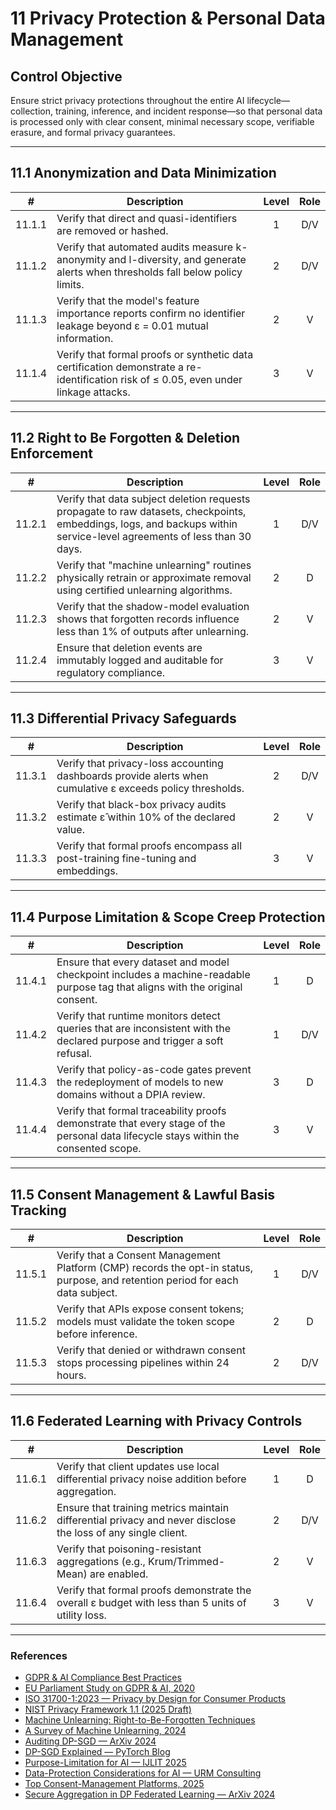 # 11 Privacy Protection & Personal Data Management

## Control Objective

Ensure strict privacy protections throughout the entire AI lifecycle—collection, training, inference, and incident response—so that personal data is processed only with clear consent, minimal necessary scope, verifiable erasure, and formal privacy guarantees.

---

## 11.1 Anonymization and Data Minimization

|   #    | Description                                                                                                                           | Level | Role |
| :----: | ------------------------------------------------------------------------------------------------------------------------------------- | :---: | :--: |
| 11.1.1 | Verify that direct and quasi-identifiers are removed or hashed.                                                                       |   1   | D/V  |
| 11.1.2 | Verify that automated audits measure k-anonymity and l-diversity, and generate alerts when thresholds fall below policy limits.       |   2   | D/V  |
| 11.1.3 | Verify that the model's feature importance reports confirm no identifier leakage beyond ε = 0.01 mutual information.                  |   2   |  V   |
| 11.1.4 | Verify that formal proofs or synthetic data certification demonstrate a re-identification risk of ≤ 0.05, even under linkage attacks. |   3   |  V   |

---

## 11.2 Right to Be Forgotten & Deletion Enforcement

|   #    | Description                                                                                                                                                            | Level | Role |
| :----: | ---------------------------------------------------------------------------------------------------------------------------------------------------------------------- | :---: | :--: |
| 11.2.1 | Verify that data subject deletion requests propagate to raw datasets, checkpoints, embeddings, logs, and backups within service-level agreements of less than 30 days. |   1   | D/V  |
| 11.2.2 | Verify that "machine unlearning" routines physically retrain or approximate removal using certified unlearning algorithms.                                             |   2   |  D   |
| 11.2.3 | Verify that the shadow-model evaluation shows that forgotten records influence less than 1% of outputs after unlearning.                                               |   2   |  V   |
| 11.2.4 | Ensure that deletion events are immutably logged and auditable for regulatory compliance.                                                                              |   3   |  V   |

---

## 11.3 Differential Privacy Safeguards

|   #    | Description                                                                                                | Level | Role |
| :----: | ---------------------------------------------------------------------------------------------------------- | :---: | :--: |
| 11.3.1 | Verify that privacy-loss accounting dashboards provide alerts when cumulative ε exceeds policy thresholds. |   2   | D/V  |
| 11.3.2 | Verify that black-box privacy audits estimate ε̂ within 10% of the declared value.                         |   2   |  V   |
| 11.3.3 | Verify that formal proofs encompass all post-training fine-tuning and embeddings.                          |   3   |  V   |

---

## 11.4 Purpose Limitation & Scope Creep Protection

|   #    | Description                                                                                                                          | Level | Role |
| :----: | ------------------------------------------------------------------------------------------------------------------------------------ | :---: | :--: |
| 11.4.1 | Ensure that every dataset and model checkpoint includes a machine-readable purpose tag that aligns with the original consent.        |   1   |  D   |
| 11.4.2 | Verify that runtime monitors detect queries that are inconsistent with the declared purpose and trigger a soft refusal.              |   1   | D/V  |
| 11.4.3 | Verify that policy-as-code gates prevent the redeployment of models to new domains without a DPIA review.                            |   3   |  D   |
| 11.4.4 | Verify that formal traceability proofs demonstrate that every stage of the personal data lifecycle stays within the consented scope. |   3   |  V   |

---

## 11.5 Consent Management & Lawful Basis Tracking

|   #    | Description                                                                                                                     | Level | Role |
| :----: | ------------------------------------------------------------------------------------------------------------------------------- | :---: | :--: |
| 11.5.1 | Verify that a Consent Management Platform (CMP) records the opt-in status, purpose, and retention period for each data subject. |   1   | D/V  |
| 11.5.2 | Verify that APIs expose consent tokens; models must validate the token scope before inference.                                  |   2   |  D   |
| 11.5.3 | Verify that denied or withdrawn consent stops processing pipelines within 24 hours.                                             |   2   | D/V  |

---

## 11.6 Federated Learning with Privacy Controls

|   #    | Description                                                                                                  | Level | Role |
| :----: | ------------------------------------------------------------------------------------------------------------ | :---: | :--: |
| 11.6.1 | Verify that client updates use local differential privacy noise addition before aggregation.                 |   1   |  D   |
| 11.6.2 | Ensure that training metrics maintain differential privacy and never disclose the loss of any single client. |   2   | D/V  |
| 11.6.3 | Verify that poisoning-resistant aggregations (e.g., Krum/Trimmed-Mean) are enabled.                          |   2   |  V   |
| 11.6.4 | Verify that formal proofs demonstrate the overall ε budget with less than 5 units of utility loss.           |   3   |  V   |

---

### References

* [GDPR & AI Compliance Best Practices](https://www.exabeam.com/explainers/gdpr-compliance/the-intersection-of-gdpr-and-ai-and-6-compliance-best-practices/)
* [EU Parliament Study on GDPR & AI, 2020](https://www.europarl.europa.eu/RegData/etudes/STUD/2020/641530/EPRS_STU%282020%29641530_EN.pdf)
* [ISO 31700-1:2023 — Privacy by Design for Consumer Products](https://www.iso.org/standard/84977.html)
* [NIST Privacy Framework 1.1 (2025 Draft)](https://www.nist.gov/privacy-framework)
* [Machine Unlearning: Right-to-Be-Forgotten Techniques](https://www.kaggle.com/code/tamlhp/machine-unlearning-the-right-to-be-forgotten)
* [A Survey of Machine Unlearning, 2024](https://arxiv.org/html/2209.02299v6)
* [Auditing DP-SGD — ArXiv 2024](https://arxiv.org/html/2405.14106v4)
* [DP-SGD Explained — PyTorch Blog](https://medium.com/pytorch/differential-privacy-series-part-1-dp-sgd-algorithm-explained-12512c3959a3)
* [Purpose-Limitation for AI — IJLIT 2025](https://academic.oup.com/ijlit/article/doi/10.1093/ijlit/eaaf003/8121663)
* [Data-Protection Considerations for AI — URM Consulting](https://www.urmconsulting.com/blog/data-protection-considerations-for-artificial-intelligence-ai)
* [Top Consent-Management Platforms, 2025](https://www.enzuzo.com/blog/best-consent-management-platforms)
* [Secure Aggregation in DP Federated Learning — ArXiv 2024](https://arxiv.org/abs/2407.19286)

